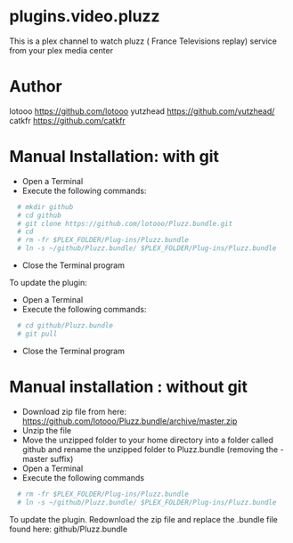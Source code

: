 plugins.video.pluzz
===================

This is a plex channel to watch pluzz ( France Televisions replay) service from your plex media center

Author
======

lotooo <https://github.com/lotooo>
yutzhead <https://github.com/yutzhead/>
catkfr <https://github.com/catkfr>

Manual Installation: with git
=============================
* Open a Terminal
* Execute the following commands:

```bash
  # mkdir github
  # cd github
  # git clone https://github.com/lotooo/Pluzz.bundle.git
  # cd
  # rm -fr $PLEX_FOLDER/Plug-ins/Pluzz.bundle
  # ln -s ~/github/Pluzz.bundle/ $PLEX_FOLDER/Plug-ins/Pluzz.bundle
```

* Close the Terminal program

To update the plugin:
* Open a Terminal
* Execute the following commands:

```bash
  # cd github/Pluzz.bundle
  # git pull
```

* Close the Terminal program

Manual installation : without git
================================
* Download zip file from here: https://github.com/lotooo/Pluzz.bundle/archive/master.zip
* Unzip the file
* Move the unzipped folder to your home directory into a folder called github and rename the unzipped folder to Pluzz.bundle (removing the -master suffix)
* Open a Terminal
* Execute the following commands

```bash
  # rm -fr $PLEX_FOLDER/Plug-ins/Pluzz.bundle
  # ln -s ~/github/Pluzz.bundle/ $PLEX_FOLDER/Plug-ins/Pluzz.bundle
```

To update the plugin.
Redownload the zip file and replace the .bundle file found here: github/Pluzz.bundle

